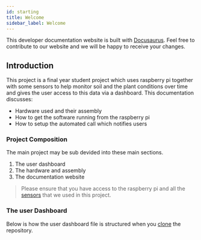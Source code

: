 ```yaml
---
id: starting
title: Welcome
sidebar_label: Welcome
---
```

This developer documentation website is built with [Docusaurus](www.docusaurus.com). Feel free to contribute to our website and we will be happy to receive your changes.

## Introduction

This project is a final year student project which uses raspberry pi together with some sensors to help monitor soil and the plant conditions over time and gives the user access to this data via a dashboard.
This documentation discusses:

- Hardware used and their assembly
- How to get the software running from the raspberry pi
- How to setup the automated call which notifies users

### Project Composition

The main project may be sub devided into these main sections.

1. The user dashboard
2. The hardware and assembly
3. The documentation website

> Please ensure that you have access to the raspberry pi and all the [sensors](doc5) that we used in this project.

### The user Dashboard

Below is how the user dashboard file is structured when you [clone](https://github.com/effaamponsah/Precision-Farming) the repository.
